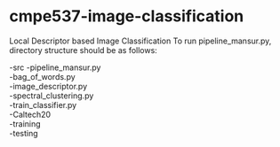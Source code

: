 # cmpe537-image-classification
Local Descriptor based Image Classification
To run pipeline_mansur.py, directory structure should be as follows:

-src
  -pipeline_mansur.py  
  -bag_of_words.py  
  -image_descriptor.py  
  -spectral_clustering.py  
  -train_classifier.py  
-Caltech20  
  -training  
  -testing  

